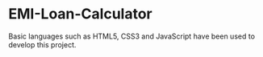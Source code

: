 # EMI-Loan-Calculator
Basic languages such as HTML5, CSS3 and JavaScript have been used to develop this project.
